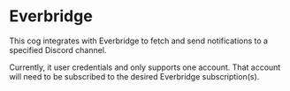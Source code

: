 # Everbridge

This cog integrates with Everbridge to fetch and send notifications to a specified Discord channel.

Currently, it user credentials and only supports one account. That account will need to be subscribed to the desired Everbridge subscription(s).